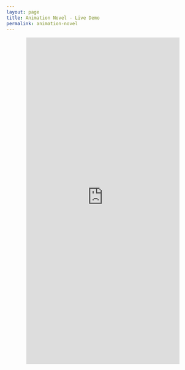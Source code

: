 ```yaml
---
layout: page
title: Animation Novel - Live Demo
permalink: animation-novel
---
```


<p align="center">
    <iframe style="border: 0px solid rgba(0, 0, 0, 0.1);" width="400" height="850" src="https://www.figma.com/embed?embed_host=share&url=https%3A%2F%2Fwww.figma.com%2Fproto%2FB9VRRhwREzUPXcKrqEQGIo%2FAnimation-Novel%3Fpage-id%3D0%253A1%26type%3Ddesign%26node-id%3D1-1171%26viewport%3D1054%252C148%252C0.06%26t%3DfMLVG9dB16yOUCFu-1%26scaling%3Dscale-down%26starting-point-node-id%3D105%253A1157%26mode%3Ddesign" allowfullscreen></iframe>
</p>